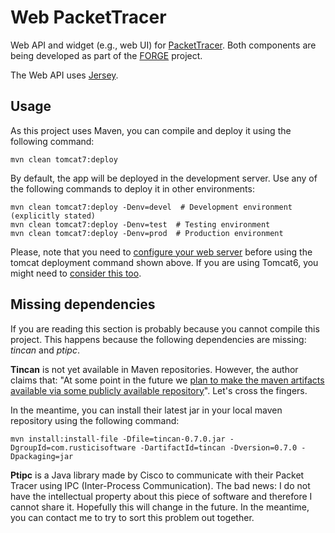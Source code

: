 # Web PacketTracer

Web API and widget (e.g., web UI) for [PacketTracer](https://www.netacad.com/web/about-us/cisco-packet-tracer). Both components are being developed as part of the [FORGE](http://ict-forge.eu/) project.


The Web API uses [Jersey](https://jersey.java.net/documentation/latest/user-guide.html).


## Usage

As this project uses Maven, you can compile and deploy it using the following command:

    mvn clean tomcat7:deploy

By default, the app will be deployed in the development server.
Use any of the following commands to deploy it in other environments:

    mvn clean tomcat7:deploy -Denv=devel  # Development environment (explicitly stated)
    mvn clean tomcat7:deploy -Denv=test  # Testing environment
    mvn clean tomcat7:deploy -Denv=prod  # Production environment


Please, note that you need to [configure your web server](http://www.mkyong.com/maven/how-to-deploy-maven-based-war-file-to-tomcat/) before using the tomcat deployment command shown above.
If you are using Tomcat6, you might need to [consider this too](http://stackoverflow.com/questions/8726987/cant-access-tomcat-6-manager-app).


## Missing dependencies

If you are reading this section is probably because you cannot compile this project.
This happens because the following dependencies are missing: _tincan_ and _ptipc_.

__Tincan__ is not yet available in Maven repositories.
However, the author claims that: "At some point in the future we [plan to make the maven artifacts available via some publicly available repository](https://github.com/RusticiSoftware/TinCanJava/issues/31)".
Let's cross the fingers.

In the meantime, you can install their latest jar in your local maven repository using the following command:

    mvn install:install-file -Dfile=tincan-0.7.0.jar -DgroupId=com.rusticisoftware -DartifactId=tincan -Dversion=0.7.0 -Dpackaging=jar

__Ptipc__ is a Java library made by Cisco to communicate with their Packet Tracer using IPC (Inter-Process Communication).
The bad news: I do not have the intellectual property about this piece of software and therefore I cannot share it.
Hopefully this will change in the future.
In the meantime, you can contact me to try to sort this problem out together.
